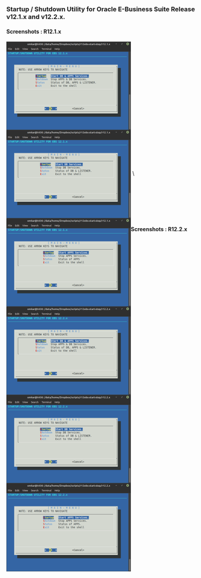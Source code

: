 ### Startup / Shutdown Utility for Oracle E-Business Suite Release v12.1.x and v12.2.x.

#### Screenshots : R12.1.x
<img src="images/r12.1.x/ebs-121x-snsu.png" align="left" alt="Single user approach" width="327" height="231" />
<img src="images/r12.1.x/ebs-121x-mnmu-db.png" align="center" alt="Multi-user approach : DB Services" width="327" height="231" />
<img src="images/r12.1.x/ebs-121x-mnmu-apps.png" align="left" alt="Multi-user approach : APPS Services" width="327" height="231" />\

#### Screenshots : R12.2.x
<img src="images/r12.2.x/ebs-122x-snsu.png" align="left" alt="Single user approach" width="327" height="231" />
<img src="images/r12.2.x/ebs-122x-mnmu-db.png" align="center" alt="Multi-user approach : DB Services" width="327" height="231" />
<img src="images/r12.2.x/ebs-122x-mnmu-apps.png" align="left" alt="Multi-user approach : APPS Services" width="327" height="231" />